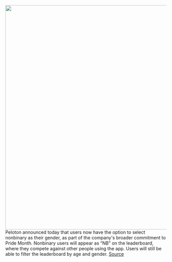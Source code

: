 <img src='https://cdn.vox-cdn.com/thumbor/24jUVF9xhFccjXjASwMjR3Qrq0k=/0x0:2040x1360/1200x800/filters:focal(857x517:1183x843)/cdn.vox-cdn.com/uploads/chorus_image/image/66938217/akrales_190328_3240_0023.0.jpg' width='700px' /><br/>
Peloton announced today that users now have the option to select nonbinary as their gender, as part of the company's broader commitment to Pride Month. Nonbinary users will appear as “NB” on the leaderboard, where they compete against other people using the app. Users will still be able to filter the leaderboard by age and gender.
<a href='https://www.theverge.com/2020/6/15/21292099/peloton-non-binary-gender-option-app-update'> Source <a/>